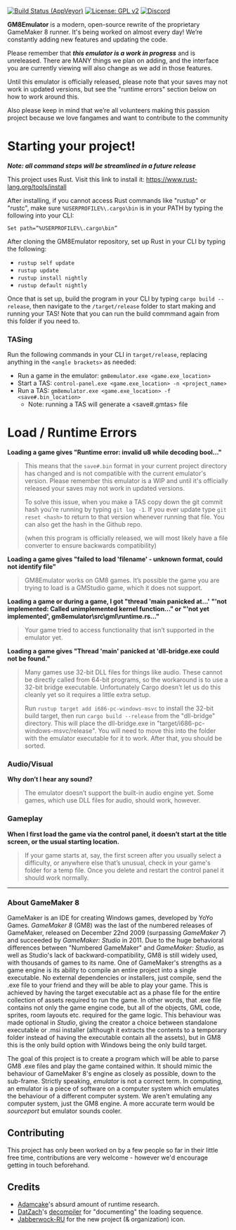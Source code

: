 <!-- [![Build Status (Travis-CI)](https://travis-ci.com/OpenGM8/GM8Emulator.svg?branch=master)](https://travis-ci.com/OpenGM8/GM8Emulator) -->
[![Build Status (AppVeyor)](https://ci.appveyor.com/api/projects/status/5kad3dbn2q1jqs5i?svg=true)](https://ci.appveyor.com/project/viri/gm8emulator)
[![License: GPL v2](https://img.shields.io/badge/License-GPL%20v2-blue.svg)](https://www.gnu.org/licenses/old-licenses/gpl-2.0.en.html)
[![Discord](https://discordapp.com/api/guilds/730417804368412686/widget.png?style=shield)](http://gmemu.com/discord)

**GM8Emulator** is a modern, open-source rewrite of the proprietary GameMaker 8 runner. It's being worked on almost every day! We’re constantly adding new features and updating the code.

Please remember that ___this emulator is a work in progress___ and is unreleased. There are MANY things we plan on adding, and the interface you are currently viewing will also change as we add in those features.

Until this emulator is officially released, please note that your saves may not work in updated versions, but see the "runtime errors" section below on how to work around this.

Also please keep in mind that we’re all volunteers making this passion project because we love fangames and want to contribute to the community  


# Starting your project!

***Note: all command steps will be streamlined in a future release***

This project uses Rust. Visit this link to install it: https://www.rust-lang.org/tools/install

After installing, if you cannot access Rust commands like "rustup" or "rustc", make sure `%USERPROFILE%\.cargo\bin` is in your PATH by typing the following into your CLI:

`Set path=”%USERPROFILE%\.cargo\bin”`

After cloning the GM8Emulator repository, set up Rust in your CLI by typing the following:

- `rustup self update`
- `rustup update`
- `rustup install nightly`
- `rustup default nightly`

Once that is set up, build the program in your CLI by typing `cargo build --release`, then navigate to the `/target/release` folder to start making and running your TAS! Note that you can run the build commmand again from this folder if you need to.

### TASing

Run the following commands in your CLI in `target/release`, replacing anything in the `<angle brackets>` as needed:

- Run a game in the emulator: `gm8emulator.exe <game.exe_location>`
- Start a TAS: `control-panel.exe <game.exe_location> -n <project_name>`
- Run a TAS: `gm8emulator.exe <game.exe_location> -f <save#.bin_location>`
  - Note: running a TAS will generate a <save#.gmtas> file

# Load / Runtime Errors

**Loading a game gives "Runtime error: invalid u8 while decoding bool..."**

> This means that the `save#.bin` format in your current project directory has changed and is not compatible with the current emulator's version. Please remember this emulator is a WIP and until it's officially released your saves may not work in updated versions.
> 
> To solve this issue, when you make a TAS copy down the git commit hash you're running by typing `git log -1`. If you ever update type `git reset <hash>` to return to that version whenever running that file. You can also get the hash in the Github repo.
> 
> (when this program is officially released, we will most likely have a file converter to ensure backwards compatibility)


**Loading a game gives "failed to load 'filename' - unknown format, could not identify file"**

> GM8Emulator works on GM8 games. It’s possible the game you are trying to load is a GMStudio game, which it does not support.


**Loading a game or during a game, I got "thread 'main panicked at...'**
**"'not implemented: Called unimplemented kernel function..." or**
**"'not yet implemented', gm8emulator\src\gml\runtime.rs..."**

> Your game tried to access functionality that isn’t supported in the emulator yet.


**Loading a game gives "Thread 'main' panicked at 'dll-bridge.exe could not be found."**

> Many games use 32-bit DLL files for things like audio. These cannot be directly called from 64-bit programs, so the workaround is to use a 32-bit bridge executable. Unfortunately Cargo doesn’t let us do this cleanly yet so it requires a little extra setup.
> 
> Run `rustup target add i686-pc-windows-msvc` to install the 32-bit build target, then run `cargo build --release` from the "dll-bridge" directory. This will place the dll-bridge.exe in "target/i686-pc-windows-msvc/release". You will need to move this into the folder with the emulator executable for it to work. After that, you should be sorted.

### Audio/Visual

**Why don’t I hear any sound?**

> The emulator doesn’t support the built-in audio engine yet. Some games, which use DLL files for audio, should work, however.

### Gameplay

**When I first load the game via the control panel, it doesn’t start at the title screen, or the usual starting location.**

> If your game starts at, say, the first screen after you usually select a difficulty, or anywhere else that’s unusual, check in your game's folder for a temp file. Once you delete and restart the control panel it should work normally.

---

### About GameMaker 8
GameMaker is an IDE for creating Windows games, developed by YoYo Games. *GameMaker 8* (GM8) was the last of the numbered releases of GameMaker, released on December 22nd 2009 (surpassing *GameMaker 7*) and succeeded by *GameMaker: Studio* in 2011. Due to the huge behavioral differences between "Numbered GameMaker" and *GameMaker: Studio*, as well as Studio's lack of backward-compatibility, GM8 is still widely used, with thousands of games to its name. One of GameMaker's strengths as a game engine is its ability to compile an entire project into a single executable. No external dependencies or installers, just compile, send the .exe file to your friend and they will be able to play your game. This is achieved by having the target executable act as a phase file for the entire collection of assets required to run the game. In other words, that .exe file contains not only the game engine code, but all of the objects, GML code, sprites, room layouts etc. required for the game logic. This behaviour was made optional in *Studio*, giving the creator a choice between standalone executable or .msi installer (although it extracts the contents to a temporary folder instead of having the executable contain all the assets), but in GM8 this is the only build option with Windows being the only build target.

The goal of this project is to create a program which will be able to parse GM8 .exe files and play the game contained within. It should mimic the behaviour of GameMaker 8's engine as closely as possible, down to the sub-frame. Strictly speaking, *emulator* is not a correct term. In computing, an emulator is a piece of software on a computer system which emulates the behaviour of a different computer system. We aren't emulating any computer system, just the GM8 engine. A more accurate term would be *sourceport* but emulator sounds cooler.

## Contributing
This project has only been worked on by a few people so far in their little free time, contributions are very welcome - however we'd encourage getting in touch beforehand.

## Credits
- [Adamcake](https://github.com/Adamcake)'s absurd amount of runtime research.
- [DatZach](https://github.com/DatZach)'s [decompiler](https://github.com/WastedMeerkat/gm81decompiler) for "documenting" the loading sequence.
- [Jabberwock-RU](https://github.com/Jabberwock-RU) for the new project (& organization) icon.
